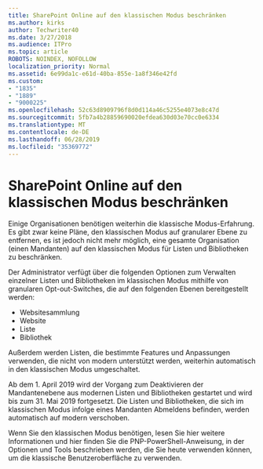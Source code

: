 ```yaml
---
title: SharePoint Online auf den klassischen Modus beschränken
ms.author: kirks
author: Techwriter40
ms.date: 3/27/2018
ms.audience: ITPro
ms.topic: article
ROBOTS: NOINDEX, NOFOLLOW
localization_priority: Normal
ms.assetid: 6e99da1c-e61d-40ba-855e-1a8f346e42fd
ms.custom:
- "1835"
- "1889"
- "9000225"
ms.openlocfilehash: 52c63d8909796f8d0d114a46c5255e4073e8c47d
ms.sourcegitcommit: 5fb7a4b28859690020efdea630d03e70cc0e6334
ms.translationtype: MT
ms.contentlocale: de-DE
ms.lasthandoff: 06/28/2019
ms.locfileid: "35369772"
---
```

# <a name="restrict-sharepoint-online-to-classic-mode"></a>SharePoint Online auf den klassischen Modus beschränken

Einige Organisationen benötigen weiterhin die klassische Modus-Erfahrung. Es gibt zwar keine Pläne, den klassischen Modus auf granularer Ebene zu entfernen, es ist jedoch nicht mehr möglich, eine gesamte Organisation (einen Mandanten) auf den klassischen Modus für Listen und Bibliotheken zu beschränken.

Der Administrator verfügt über die folgenden Optionen zum Verwalten einzelner Listen und Bibliotheken im klassischen Modus mithilfe von granularen Opt-out-Switches, die auf den folgenden Ebenen bereitgestellt werden:

- Websitesammlung
- Website
- Liste
- Bibliothek

Außerdem werden Listen, die bestimmte Features und Anpassungen verwenden, die nicht von modern unterstützt werden, weiterhin automatisch in den klassischen Modus umgeschaltet.

Ab dem 1. April 2019 wird der Vorgang zum Deaktivieren der Mandantenebene aus modernen Listen und Bibliotheken gestartet und wird bis zum 31. Mai 2019 fortgesetzt.  Die Listen und Bibliotheken, die sich im klassischen Modus infolge eines Mandanten Abmeldens befinden, werden automatisch auf modern verschoben.

Wenn Sie den klassischen Modus benötigen, lesen Sie [](https://techcommunity.microsoft.com/t5/Microsoft-SharePoint-Blog/Delivering-SharePoint-modern-experiences/ba-p/315023) hier weitere Informationen und hier [](https://docs.microsoft.com/sharepoint/dev/transform/modernize-userinterface-lists-and-libraries-optout) finden Sie die PNP-PowerShell-Anweisung, in der Optionen und Tools beschrieben werden, die Sie heute verwenden können, um die klassische Benutzeroberfläche zu verwenden.
